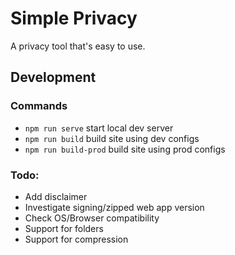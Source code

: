 # Simple Privacy

A privacy tool that's easy to use.

## Development

### Commands
 - `npm run serve` start local dev server
 - `npm run build` build site using dev configs
 - `npm run build-prod` build site using prod configs

### Todo:
 - Add disclaimer
 - Investigate signing/zipped web app version
 - Check OS/Browser compatibility
 - Support for folders
 - Support for compression
